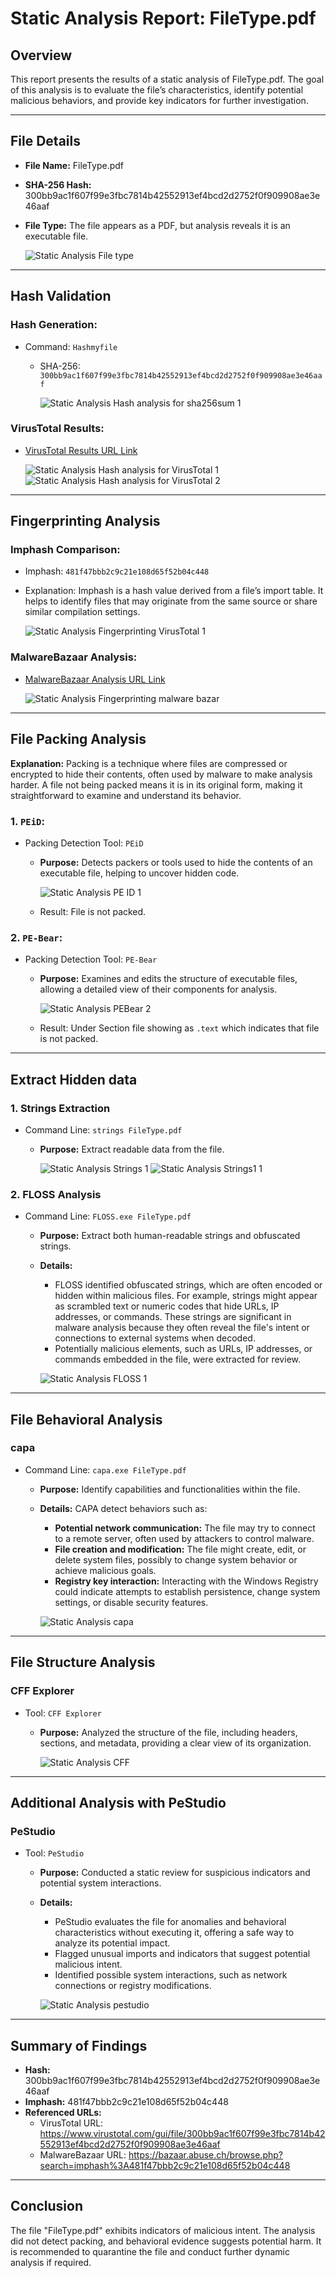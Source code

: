 # Static Analysis Report: FileType.pdf
## Overview
This report presents the results of a static analysis of FileType.pdf. The goal of this analysis is to evaluate the file’s characteristics, identify potential malicious behaviors, and provide key indicators for further investigation.

---

## File Details
- **File Name:** FileType.pdf
- **SHA-256 Hash:** 300bb9ac1f607f99e3fbc7814b42552913ef4bcd2d2752f0f909908ae3e46aaf
- **File Type:** The file appears as a PDF, but analysis reveals it is an executable file.

  ![Static Analysis File type](https://github.com/user-attachments/assets/45d70769-c05a-457a-8e56-f9e47f3055b0)

---

## Hash Validation
### Hash Generation:
- Command: `Hashmyfile`
  - SHA-256: `300bb9ac1f607f99e3fbc7814b42552913ef4bcd2d2752f0f909908ae3e46aaf`
  
    ![Static Analysis Hash analysis for sha256sum 1](https://github.com/user-attachments/assets/ce9edec4-df25-4056-8287-b7f3e48770db)


### VirusTotal Results:
- [VirusTotal Results URL Link](https://www.virustotal.com/gui/file/300bb9ac1f607f99e3fbc7814b42552913ef4bcd2d2752f0f909908ae3e46aaf)

  ![Static Analysis Hash analysis for VirusTotal 1](https://github.com/user-attachments/assets/dee3a99f-77fb-4cc3-9ae8-79f1b67b1fa5)
  ![Static Analysis Hash analysis for VirusTotal 2](https://github.com/user-attachments/assets/aca1af37-689d-43f7-aee3-22f7a49a68c8)

---

## Fingerprinting Analysis
### Imphash Comparison:
- Imphash: `481f47bbb2c9c21e108d65f52b04c448`
- Explanation: Imphash is a hash value derived from a file’s import table. It helps to identify files that may originate from the same source or share similar compilation settings.

  ![Static Analysis Fingerprinting VirusTotal 1](https://github.com/user-attachments/assets/b26276dc-d895-405e-9ea2-b0f88ee1c735)

### MalwareBazaar Analysis:
- [MalwareBazaar Analysis URL Link](https://bazaar.abuse.ch/browse.php?search=imphash%3A481f47bbb2c9c21e108d65f52b04c448)

  ![Static Analysis Fingerprinting malware bazar](https://github.com/user-attachments/assets/d43a6794-8c4e-4b6e-9b1f-4b1c182b36e9)

---

## File Packing Analysis

**Explanation:** Packing is a technique where files are compressed or encrypted to hide their contents, often used by malware to make analysis harder. A file not being packed means it is in its original form, making it straightforward to examine and understand its behavior.

### 1. `PEiD`:
- Packing Detection Tool: `PEiD`
  -  **Purpose:** Detects packers or tools used to hide the contents of an executable file, helping to uncover hidden code.

      ![Static Analysis PE ID 1](https://github.com/user-attachments/assets/939c0b97-1e21-43ca-80d9-e575238b89c9)

  - Result: File is not packed.

### 2. `PE-Bear`:
- Packing Detection Tool: `PE-Bear`
  -  **Purpose:** Examines and edits the structure of executable files, allowing a detailed view of their components for analysis.


      ![Static Analysis PEBear 2](https://github.com/user-attachments/assets/975d2d83-07b3-4d60-8b93-693a07e4d2d4)

   - Result: Under Section file showing as `.text` which indicates that file is not packed.

---

## Extract Hidden data 

### 1. Strings Extraction
- Command Line: `strings FileType.pdf`
  -  **Purpose:** Extract readable data from the file.
  
     ![Static Analysis Strings 1](https://github.com/user-attachments/assets/7f264d7f-e7f8-4520-9063-7c0a6bd43406)
     ![Static Analysis Strings1 1](https://github.com/user-attachments/assets/178d8ae3-e92a-4710-8ee2-e3021c997f08)

### 2. FLOSS Analysis

- Command Line: `FLOSS.exe FileType.pdf`
  - **Purpose:** Extract both human-readable strings and obfuscated strings.
  - **Details:**
    - FLOSS identified obfuscated strings, which are often encoded or hidden within malicious files. For example, strings might appear as scrambled text or numeric codes that hide URLs, IP addresses, or commands. These strings are significant in malware analysis because they often reveal the file's intent or connections to external systems when decoded.
    - Potentially malicious elements, such as URLs, IP addresses, or commands embedded in the file, were extracted for review.
    
     ![Static Analysis FLOSS 1](https://github.com/user-attachments/assets/5fbf0b31-a521-4529-9cb0-de1e2900624d)

---
## File Behavioral Analysis
### capa
- Command Line: `capa.exe FileType.pdf`
  - **Purpose:** Identify capabilities and functionalities within the file.
  - **Details:** CAPA detect behaviors such as:
      - **Potential network communication:** The file may try to connect to a remote server, often used by attackers to control malware.
      - **File creation and modification:** The file might create, edit, or delete system files, possibly to change system behavior or achieve malicious goals.
      - **Registry key interaction:** Interacting with the Windows Registry could indicate attempts to establish persistence, change system settings, or disable security features.
    
     ![Static Analysis capa](https://github.com/user-attachments/assets/4d3f1000-e92e-4df7-9141-f0e49c9774e5)

---
## File Structure Analysis

### CFF Explorer
- Tool: `CFF Explorer`
  - **Purpose:** Analyzed the structure of the file, including headers, sections, and metadata, providing a clear view of its organization.
  
    ![Static Analysis CFF](https://github.com/user-attachments/assets/12cb5400-110a-4dc7-856e-4cc2617344ca)
    

---
## Additional Analysis with PeStudio
### PeStudio
- Tool: `PeStudio`
  - **Purpose:** Conducted a static review for suspicious indicators and potential system interactions.
  - **Details:**
    - PeStudio evaluates the file for anomalies and behavioral characteristics without executing it, offering a safe way to analyze its potential impact.
    - Flagged unusual imports and indicators that suggest potential malicious intent.
    - Identified possible system interactions, such as network connections or registry modifications.

    ![Static Analysis pestudio](https://github.com/user-attachments/assets/99c16238-cace-4c43-9399-ce04f4a75ec7)


---

## Summary of Findings

- **Hash:** 300bb9ac1f607f99e3fbc7814b42552913ef4bcd2d2752f0f909908ae3e46aaf
- **Imphash:** 481f47bbb2c9c21e108d65f52b04c448
- **Referenced URLs:**
  - VirusTotal URL: https://www.virustotal.com/gui/file/300bb9ac1f607f99e3fbc7814b42552913ef4bcd2d2752f0f909908ae3e46aaf
  - MalwareBazaar URL: https://bazaar.abuse.ch/browse.php?search=imphash%3A481f47bbb2c9c21e108d65f52b04c448


---

## Conclusion
The file "FileType.pdf" exhibits indicators of malicious intent. The analysis did not detect packing, and behavioral evidence suggests potential harm. It is recommended to quarantine the file and conduct further dynamic analysis if required.

